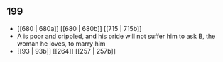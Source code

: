 ## 199
- [[680 | 680a]] [[680 | 680b]] [[715 | 715b]] 
- A is poor and crippled, and his pride will not suffer him to ask B, the woman he loves, to marry him
- [[93 | 93b]] [[264]] [[257 | 257b]] 

